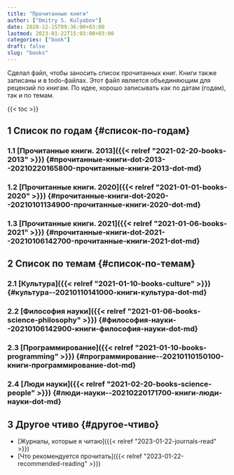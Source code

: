 ```yaml
---
title: "Прочитанные книги"
author: ["Dmitry S. Kulyabov"]
date: 2020-12-15T09:36:00+03:00
lastmod: 2023-01-22T15:03:00+03:00
categories: ["book"]
draft: false
slug: "books"
---
```


Сделал файл, чтобы заносить список прочитанных книг.
Книги также записаны и в todo-файлах.
Этот файл является объединяющим для рецензий по книгам.
По идее, хорошо записывать как по датам (годам), так и по темам.

<!--more-->

{{< toc >}}


## <span class="section-num">1</span> Список по годам {#список-по-годам}


### <span class="section-num">1.1</span> [Прочитанные книги. 2013]({{< relref "2021-02-20-books-2013" >}}) {#прочитанные-книги-dot-2013--20210220165800-прочитанные-книги-2013-dot-md}


### <span class="section-num">1.2</span> [Прочитанные книги. 2020]({{< relref "2021-01-01-books-2020" >}}) {#прочитанные-книги-dot-2020--20210101134900-прочитанные-книги-2020-dot-md}


### <span class="section-num">1.3</span> [Прочитанные книги. 2021]({{< relref "2021-01-06-books-2021" >}}) {#прочитанные-книги-dot-2021--20210106142700-прочитанные-книги-2021-dot-md}


## <span class="section-num">2</span> Список по темам {#список-по-темам}


### <span class="section-num">2.1</span> [Культура]({{< relref "2021-01-10-books-culture" >}}) {#культура--20210110141000-книги-культура-dot-md}


### <span class="section-num">2.2</span> [Философия науки]({{< relref "2021-01-06-books-science-philosophy" >}}) {#философия-науки--20210106142900-книги-философия-науки-dot-md}


### <span class="section-num">2.3</span> [Программирование]({{< relref "2021-01-10-books-programming" >}}) {#программирование--20210110150100-книги-программирование-dot-md}


### <span class="section-num">2.4</span> [Люди науки]({{< relref "2021-02-20-books-science-people" >}}) {#люди-науки--20210220171700-книги-люди-науки-dot-md}


## <span class="section-num">3</span> Другое чтиво {#другое-чтиво}

-   [Журналы, которые я читаю]({{< relref "2023-01-22-journals-read" >}})
-   [Что рекомендуется прочитать]({{< relref "2023-01-22-recommended-reading" >}})

